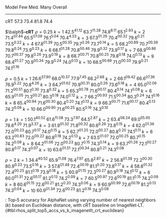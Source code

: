 Model                         Few            Med.            Many         Overall
-----------------  --------------  --------------  --------------  --------------
cRT                        $57.3$          $73.4$          $81.8$          $74.4$
<!--  -->
$\balph$**‑cRT**
$\rho=0.25$
$k=1$              $42.5^{41.12}$  $63.7^{11.28}$   $74.8^{8.11}$   $65.1^{2.93}$
$k=2$              $71.4^{07.44}$  $65.5^{07.09}$   $76.1^{5.04}$   $70.4^{4.33}$
$k=3$              $67.3^{01.26}$  $70.4^{00.32}$   $79.6^{0.21}$   $73.5^{0.22}$
$k=4$              $67.8^{01.39}$  $70.5^{00.35}$   $79.7^{0.26}$   $73.7^{0.14}$
$k=5$              $68.2^{00.89}$  $70.7^{00.39}$   $79.8^{0.24}$   $73.9^{0.23}$
$k=6$              $68.1^{01.28}$  $70.8^{00.46}$   $79.9^{0.32}$   $73.9^{0.17}$
$k=7$              $68.9^{00.86}$  $70.7^{00.37}$   $79.8^{0.26}$   $73.9^{0.19}$
$k=8$              $68.7^{00.71}$  $70.8^{00.25}$   $79.8^{0.18}$   $74.0^{0.13}$
$k=9$              $68.4^{01.27}$  $70.9^{00.34}$   $79.9^{0.24}$   $74.0^{0.13}$
$k=10$             $68.5^{00.69}$  $71.0^{00.33}$   $79.9^{0.21}$   $74.1^{0.16}$
<!--  -->
$\rho=0.5$
$k=1$              $26.6^{37.90}$  $68.0^{10.37}$   $77.9^{7.45}$   $66.2^{2.68}$
$k=2$              $68.1^{09.42}$  $66.6^{07.36}$   $76.9^{5.22}$   $70.8^{4.26}$
$k=3$              $64.7^{01.62}$  $70.9^{00.31}$   $80.0^{0.26}$   $73.6^{0.18}$
$k=4$              $65.0^{02.06}$  $71.2^{00.51}$   $80.1^{0.30}$   $73.8^{0.32}$
$k=5$              $65.3^{00.78}$  $71.6^{00.17}$   $80.4^{0.14}$   $74.1^{0.08}$
$k=6$              $65.9^{01.05}$  $71.3^{00.21}$   $80.3^{0.18}$   $74.0^{0.12}$
$k=7$              $66.2^{00.93}$  $71.5^{00.34}$   $80.3^{0.24}$   $74.1^{0.16}$
$k=8$              $65.4^{00.94}$  $71.6^{00.30}$   $80.4^{0.20}$   $74.1^{0.13}$
$k=9$              $66.3^{00.71}$  $71.6^{00.17}$   $80.4^{0.13}$   $74.2^{0.09}$
$k=10$             $66.0^{00.90}$  $71.6^{00.25}$   $80.5^{0.16}$   $74.3^{0.10}$
<!--  -->
$\rho=1$
$k=1$              $50.1^{40.52}$  $61.6^{11.08}$   $73.3^{7.97}$   $64.5^{2.87}$
$k=2$              $63.4^{08.24}$  $69.0^{05.95}$   $78.6^{4.20}$   $71.9^{3.37}$
$k=3$              $61.9^{01.32}$  $71.8^{00.32}$   $80.6^{0.26}$   $73.8^{0.15}$
$k=4$              $62.0^{01.36}$  $72.0^{00.23}$   $80.7^{0.17}$   $74.0^{0.15}$
$k=5$              $62.7^{01.25}$  $72.0^{00.27}$   $80.8^{0.20}$   $74.1^{0.11}$
$k=6$              $63.2^{00.83}$  $72.0^{00.22}$   $80.8^{0.18}$   $74.2^{0.13}$
$k=7$              $63.5^{01.07}$  $72.0^{00.25}$   $80.7^{0.15}$   $74.2^{0.09}$
$k=8$              $64.2^{01.06}$  $72.0^{00.23}$   $80.7^{0.15}$   $74.3^{0.14}$
$k=9$              $63.7^{01.26}$  $72.1^{00.27}$   $80.8^{0.17}$   $74.3^{0.07}$
$k=10$             $63.6^{01.51}$  $72.1^{00.34}$   $80.8^{0.21}$   $74.3^{0.08}$
<!--  -->
$\rho=2$
$k=1$              $34.4^{40.52}$  $65.9^{11.08}$   $76.4^{7.97}$   $65.6^{2.87}$
$k=2$              $56.8^{01.38}$  $72.2^{00.30}$   $80.9^{0.23}$   $73.5^{0.16}$
$k=3$              $57.8^{01.48}$  $72.4^{00.19}$   $81.1^{0.20}$   $73.8^{0.17}$
$k=4$              $58.8^{01.32}$  $72.4^{00.25}$   $81.1^{0.19}$   $73.9^{0.18}$
$k=5$              $60.9^{01.15}$  $72.3^{00.27}$   $80.9^{0.18}$   $74.1^{0.12}$
$k=6$              $60.0^{01.31}$  $72.6^{00.17}$   $81.2^{0.13}$   $74.2^{0.09}$
$k=7$              $60.5^{00.97}$  $72.6^{00.19}$   $81.1^{0.15}$   $74.2^{0.09}$
$k=8$              $60.6^{01.15}$  $72.6^{00.21}$   $81.2^{0.20}$   $74.3^{0.06}$
$k=9$              $60.9^{00.99}$  $72.6^{00.19}$   $81.2^{0.13}$   $74.3^{0.04}$
$k=10$             $60.9^{01.34}$  $72.6^{00.23}$   $81.2^{0.16}$   $74.3^{0.08}$

: Top‑5 accuracy for AlphaNet using varying number of nearest neighbors ($k$) based on Euclidean distance, with cRT baseline on ImageNet‑LT. {#tbl:rhos_split_top5_accs_vs_k_imagenetlt_crt_euclidean}
